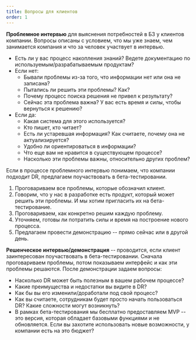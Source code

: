 ```yaml
---
title: Вопросы для клиентов 
order: 1
---
```

**Проблемное интервью** для выяснения потребностей в БЗ у клиентов компании. Вопросы описаны с условием, что мы уже знаем, чем занимается компания и что за человек участвует в интервью.

- Есть ли у вас процесс накопления знаний? Ведете документацию по используемым/разрабатываемым продуктам? 
- Если нет:
    - Бывали проблемы из-за того, что информации нет или она не записана?
    - Пытались ли решить эти проблемы? Как?
    - Почему процесс поиска решения не привел к результату?
    - Сейчас эта проблема важна? У вас есть время и силы, чтобы вернуться к решению?
- Если да:
    - Какая система для этого используется?
    - Кто пишет, кто читает?
    - Есть ли устаревшая информация? Как считаете, почему она не актуализируется?
    - Удобно ли ориентироваться в информации?
    - Что еще вам не нравится в существующем процессе?
    - Насколько эти проблемы важны, относительно других проблем?

Если в процессе проблемного интервью понимаем, что компании подходит DR, предлагаем поучаствовать в бета-тестировании.

1. Проговариваем все проблемы, которые обозначил клиент.
2. Говорим, что у нас в разработке есть продукт, который может решить эти проблемы. И мы хотим пригласить их на бета-тестирование.
3. Проговариваем, как конкретно решим каждую проблему.
4. Уточняем, готовы ли потратить силы и время на построение нового процесса.
5. Предлагаем провести демонстрацию -- прямо сейчас или в другой день.

**Решенческое интервью/демонстрация** -- проводится, если клиент заинтересован поучаствовать в бета-тестировании. Сначала проговариваем проблемы, потом показываем интерфейс и как эти проблемы решаются. После демонстрации задаем вопросы:

- Насколько DR может быть полезным в вашем рабочем процессе?
- Какие преимущества и недостатки вы видите в DR? 
- Как бы вы его изменили/доработали под свой процесс?
- Как вы считаете, сотрудникам будет просто начать пользоваться DR? Какие сложности могут возникнуть?
- В рамках бета-тестирования мы бесплатно предоставляем MVP -- это версия, которая обладает базовыми функциями и не обновляется. Если вы захотите использовать новые возможности, у компании есть на это бюджет?




